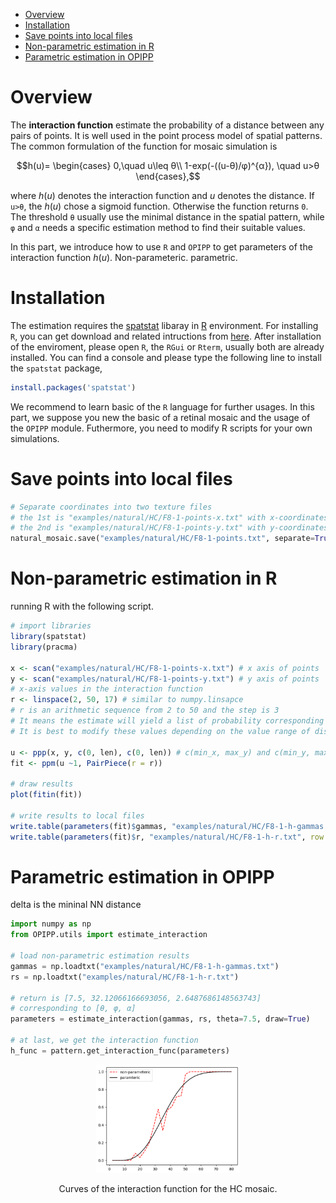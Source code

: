 - [Overview](#overview)
- [Installation](#installation)
- [Save points into local files](#save-points-into-local-files)
- [Non-parametric estimation in R](#non-parametric-estimation-in-r)
- [Parametric estimation in OPIPP](#parametric-estimation-in-opipp)

# Overview

The **interaction function** estimate the probability of a distance between any pairs of points. It is well used in the point process model of spatial patterns. The common formulation of the function for mosaic simulation is

$$h(u)= \begin{cases} 0,\quad u\leq θ\\ 1-exp(-((u-θ)/φ)^{α}), \quad u>θ \end{cases},$$

where $h(u)$ denotes the interaction function and $u$ denotes the distance. If `u>θ`, the $h(u)$ chose a sigmoid function. Otherwise the function returns `0`. The threshold `θ` usually use the minimal distance in the spatial pattern, while `φ` and `α` needs a specific estimation method to find their suitable values. 

In this part, we introduce how to use `R` and `OPIPP` to get parameters of the interaction function $h(u)$. Non-parameteric. parametric.

# Installation

The estimation requires the [spatstat](https://spatstat.org/) libaray in [R](https://www.r-project.org/) environment. For installing `R`, you can get download and related intructions from [here](https://cran.r-project.org/). After installation of the enviroment, please open `R`, the `RGui` or `Rterm`, usually both are already installed. You can find a console and please type the following line to install the `spatstat` package,

```R
install.packages('spatstat')
```

We recommend to learn basic of the `R` language for further usages. In this part, we suppose you new the basic of a retinal mosaic and the usage of the `OPIPP` module. Futhermore, you need to modify R scripts for your own simulations.

# Save points into local files

```python
# Separate coordinates into two texture files
# the 1st is "examples/natural/HC/F8-1-points-x.txt" with x-coordinates
# the 2nd is "examples/natural/HC/F8-1-points-y.txt" with y-coordinates
natural_mosaic.save("examples/natural/HC/F8-1-points.txt", separate=True)
```

# Non-parametric estimation in R

running R with the following script.

```R
# import libraries
library(spatstat)
library(pracma)

x <- scan("examples/natural/HC/F8-1-points-x.txt") # x axis of points
y <- scan("examples/natural/HC/F8-1-points-y.txt") # y axis of points
# x-axis values in the interaction function
r <- linspace(2, 50, 17) # similar to numpy.linsapce
# r is an arithmetic sequence from 2 to 50 and the step is 3
# It means the estimate will yield a list of probability corresponding to distances from 2 to 50.
# It is best to modify these values depending on the value range of distances in given mosaic.

u <- ppp(x, y, c(0, len), c(0, len)) # c(min_x, max_y) and c(min_y, max_y), the corresponding attributes in OPIPP.Scope
fit <- ppm(u ~1, PairPiece(r = r))

# draw results
plot(fitin(fit)) 

# write results to local files
write.table(parameters(fit)$gammas, "examples/natural/HC/F8-1-h-gammas.txt", row.names = FALSE, col.names = FALSE)
write.table(parameters(fit)$r, "examples/natural/HC/F8-1-h-r.txt", row.names = FALSE, col.names = FALSE)
```

# Parametric estimation in OPIPP

delta is the mininal NN distance

```python
import numpy as np
from OPIPP.utils import estimate_interaction

# load non-parametric estimation results
gammas = np.loadtxt("examples/natural/HC/F8-1-h-gammas.txt")
rs = np.loadtxt("examples/natural/HC/F8-1-h-r.txt")

# return is [7.5, 32.12066166693056, 2.6487686148563743]
# corresponding to [θ, φ, α]
parameters = estimate_interaction(gammas, rs, theta=7.5, draw=True) 

# at last, we get the interaction function
h_func = pattern.get_interaction_func(parameters) 
```

<p align="center">
<img src="imgs/eps-res.png" width="230">
<figcaption align = "center">Curves of the interaction function for the HC mosaic.</figcaption>
</p>
